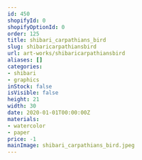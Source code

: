 ```yaml
---
id: 450
shopifyId: 0
shopifyOptionId: 0
order: 125
title: shibari_carpathians_bird
slug: shibaricarpathiansbird
url: art-works/shibaricarpathiansbird
aliases: []
categories:
- shibari
- graphics
inStock: false
isVisible: false
height: 21
width: 30
date: 2020-01-01T00:00:00Z
materials:
- watercolor
- paper
price: -1
mainImage: shibari_carpathians_bird.jpeg
---
```


